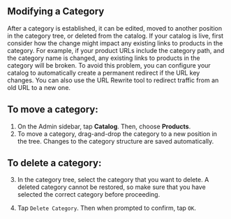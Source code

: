 Modifying a Category
--

After a category is established, it can be edited, moved to another position in the category tree, or deleted from the catalog. If your catalog is live, first consider how the change might impact any existing links to products in the category. For example, if your product URLs include the category path, and the category name is changed, any existing links to products in the category will be broken. To avoid this problem, you can configure your catalog to automatically create a permanent redirect if the URL key changes. You can also use the URL Rewrite tool to redirect traffic from an old URL to a new one.

## To move a category:

1.	On the Admin sidebar, tap **Catalog**. Then, choose **Products**.
2.	To move a category, drag-and-drop the category to a new position in the tree. Changes to the category structure are saved automatically.

## To delete a category:

3.	In the category tree, select the category that you want to delete.
A deleted category cannot be restored, so make sure that you have selected the correct category before proceeding.

4.	Tap `Delete Category`. Then when prompted to confirm, tap `OK`.